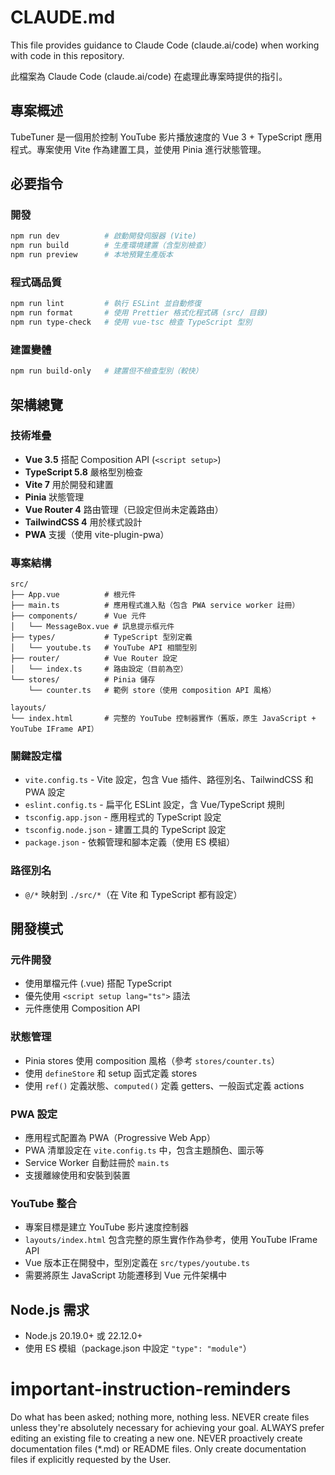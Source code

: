 # CLAUDE.md

This file provides guidance to Claude Code (claude.ai/code) when working with code in this repository.

此檔案為 Claude Code (claude.ai/code) 在處理此專案時提供的指引。

## 專案概述

TubeTuner 是一個用於控制 YouTube 影片播放速度的 Vue 3 + TypeScript 應用程式。專案使用 Vite 作為建置工具，並使用 Pinia 進行狀態管理。

## 必要指令

### 開發
```bash
npm run dev          # 啟動開發伺服器 (Vite)
npm run build        # 生產環境建置（含型別檢查）
npm run preview      # 本地預覽生產版本
```

### 程式碼品質
```bash
npm run lint         # 執行 ESLint 並自動修復
npm run format       # 使用 Prettier 格式化程式碼 (src/ 目錄)
npm run type-check   # 使用 vue-tsc 檢查 TypeScript 型別
```

### 建置變體
```bash
npm run build-only   # 建置但不檢查型別（較快）
```

## 架構總覽

### 技術堆疊
- **Vue 3.5** 搭配 Composition API (`<script setup>`)
- **TypeScript 5.8** 嚴格型別檢查
- **Vite 7** 用於開發和建置
- **Pinia** 狀態管理
- **Vue Router 4** 路由管理（已設定但尚未定義路由）
- **TailwindCSS 4** 用於樣式設計
- **PWA** 支援（使用 vite-plugin-pwa）

### 專案結構
```
src/
├── App.vue          # 根元件
├── main.ts          # 應用程式進入點（包含 PWA service worker 註冊）
├── components/      # Vue 元件
│   └── MessageBox.vue # 訊息提示框元件
├── types/           # TypeScript 型別定義
│   └── youtube.ts   # YouTube API 相關型別
├── router/          # Vue Router 設定
│   └── index.ts     # 路由設定（目前為空）
└── stores/          # Pinia 儲存
    └── counter.ts   # 範例 store（使用 composition API 風格）

layouts/
└── index.html       # 完整的 YouTube 控制器實作（舊版，原生 JavaScript + YouTube IFrame API）
```

### 關鍵設定檔
- `vite.config.ts` - Vite 設定，包含 Vue 插件、路徑別名、TailwindCSS 和 PWA 設定
- `eslint.config.ts` - 扁平化 ESLint 設定，含 Vue/TypeScript 規則
- `tsconfig.app.json` - 應用程式的 TypeScript 設定
- `tsconfig.node.json` - 建置工具的 TypeScript 設定
- `package.json` - 依賴管理和腳本定義（使用 ES 模組）

### 路徑別名
- `@/*` 映射到 `./src/*`（在 Vite 和 TypeScript 都有設定）

## 開發模式

### 元件開發
- 使用單檔元件 (.vue) 搭配 TypeScript
- 優先使用 `<script setup lang="ts">` 語法
- 元件應使用 Composition API

### 狀態管理
- Pinia stores 使用 composition 風格（參考 `stores/counter.ts`）
- 使用 `defineStore` 和 setup 函式定義 stores
- 使用 `ref()` 定義狀態、`computed()` 定義 getters、一般函式定義 actions

### PWA 設定
- 應用程式配置為 PWA（Progressive Web App）
- PWA 清單設定在 `vite.config.ts` 中，包含主題顏色、圖示等
- Service Worker 自動註冊於 `main.ts`
- 支援離線使用和安裝到裝置

### YouTube 整合
- 專案目標是建立 YouTube 影片速度控制器
- `layouts/index.html` 包含完整的原生實作作為參考，使用 YouTube IFrame API
- Vue 版本正在開發中，型別定義在 `src/types/youtube.ts`
- 需要將原生 JavaScript 功能遷移到 Vue 元件架構中

## Node.js 需求
- Node.js 20.19.0+ 或 22.12.0+
- 使用 ES 模組（package.json 中設定 `"type": "module"`）

# important-instruction-reminders
Do what has been asked; nothing more, nothing less.
NEVER create files unless they're absolutely necessary for achieving your goal.
ALWAYS prefer editing an existing file to creating a new one.
NEVER proactively create documentation files (*.md) or README files. Only create documentation files if explicitly requested by the User.